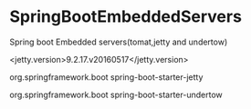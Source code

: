 # SpringBootEmbeddedServers

Spring boot Embedded servers(tomat,jetty and undertow)

<jetty.version>9.2.17.v20160517</jetty.version>

<groupId>org.springframework.boot</groupId>
<artifactId>spring-boot-starter-jetty</artifactId> 

<groupId>org.springframework.boot</groupId>
<artifactId>spring-boot-starter-undertow</artifactId>
